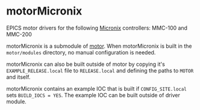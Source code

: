 # motorMicronix
EPICS motor drivers for the following [Micronix](http://www.micronixusa.com) controllers: MMC-100 and MMC-200

motorMicronix is a submodule of [motor](https://github.com/epics-modules/motor).  When motorMicronix is built in the ``motor/modules`` directory, no manual configuration is needed.

motorMicronix can also be built outside of motor by copying it's ``EXAMPLE_RELEASE.local`` file to ``RELEASE.local`` and defining the paths to ``MOTOR`` and itself.

motorMicronix contains an example IOC that is built if ``CONFIG_SITE.local`` sets ``BUILD_IOCS = YES``.  The example IOC can be built outside of driver module.
